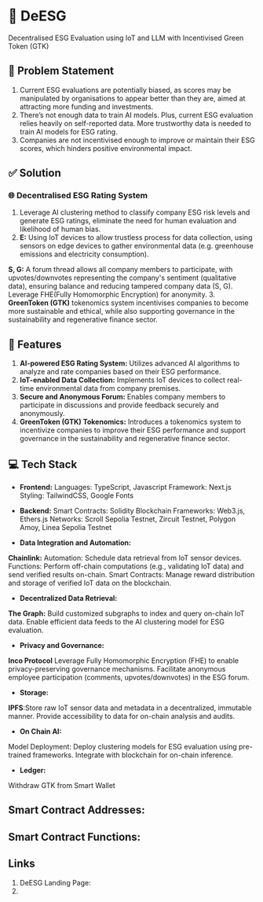 # 🌱 DeESG

Decentralised ESG Evaluation using IoT and LLM with Incentivised Green Token (GTK)

## 📌 Problem Statement

1. Current ESG evaluations are potentially biased, as scores may be manipulated by organisations to appear better than they are, aimed at attracting more funding and investments.
2. There’s not enough data to train AI models. Plus, current ESG evaluation relies heavily on self-reported data. More trustworthy data is needed to train AI models for ESG rating.
3. Companies are not incentivised enough to improve or maintain their ESG scores, which hinders positive environmental impact.

## ✅ Solution

### 🌐 Decentralised ESG Rating System

1. Leverage AI clustering method to classify company ESG risk levels and generate ESG ratings, eliminate the need for human evaluation and likelihood of human bias.
2. **E:** Using IoT devices to allow trustless process for data collection, using sensors on edge devices to gather environmental data (e.g. greenhouse emissions and electricity consumption).

**S, G:** A forum thread allows all company members to participate, with upvotes/downvotes representing the company's sentiment (qualitative data), ensuring balance and reducing tampered company data (S, G). Leverage FHE(Fully Homomorphic Encryption) for anonymity. 3. **GreenToken (GTK)** tokenomics system incentivises companies to become more sustainable and ethical, while also supporting governance in the sustainability and regenerative finance sector.

## 🚀 Features

1. **AI-powered ESG Rating System:** Utilizes advanced AI algorithms to analyze and rate companies based on their ESG performance.
2. **IoT-enabled Data Collection:** Implements IoT devices to collect real-time environmental data from company premises.
3. **Secure and Anonymous Forum:** Enables company members to participate in discussions and provide feedback securely and anonymously.
4. **GreenToken (GTK) Tokenomics:** Introduces a tokenomics system to incentivize companies to improve their ESG performance and support governance in the sustainability and regenerative finance sector.

## 💻 Tech Stack

- **Frontend:**
  Languages: TypeScript, Javascript
  Framework: Next.js
  Styling: TailwindCSS, Google Fonts

- **Backend:**
  Smart Contracts: Solidity
  Blockchain Frameworks: Web3.js, Ethers.js
  Networks: Scroll Sepolia Testnet, Zircuit Testnet, Polygon Amoy, Linea Sepolia Testnet

- **Data Integration and Automation:**

**Chainlink:**
Automation: Schedule data retrieval from IoT sensor devices.
Functions: Perform off-chain computations (e.g., validating IoT data) and send verified results on-chain.
Smart Contracts: Manage reward distribution and storage of verified IoT data on the blockchain.

- **Decentralized Data Retrieval:**

**The Graph:**
Build customized subgraphs to index and query on-chain IoT data.
Enable efficient data feeds to the AI clustering model for ESG evaluation.

- **Privacy and Governance:**

**Inco Protocol**
Leverage Fully Homomorphic Encryption (FHE) to enable privacy-preserving governance mechanisms.
Facilitate anonymous employee participation (comments, upvotes/downvotes) in the ESG forum.

- **Storage:**

**IPFS**:Store raw IoT sensor data and metadata in a decentralized, immutable manner.
Provide accessibility to data for on-chain analysis and audits.

- **On Chain AI:**

Model Deployment:
Deploy clustering models for ESG evaluation using pre-trained frameworks.
Integrate with blockchain for on-chain inference.

- **Ledger:**

Withdraw GTK from Smart Wallet

## Smart Contract Addresses:

## Smart Contract Functions:

## Links

1. DeESG Landing Page:
2.
